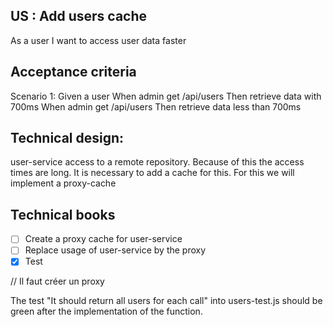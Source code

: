 ## US : Add users cache
As a user
I want to access user data faster

## Acceptance criteria
Scenario 1:
Given a user
When admin get /api/users
Then retrieve data with 700ms
When admin get /api/users
Then retrieve data less than 700ms


## Technical design:
user-service access to a remote repository.
Because of this the access times are long. It is necessary to add a cache for this. 
For this we will implement a proxy-cache

## Technical books
- [ ] Create a proxy cache for user-service
- [ ] Replace usage of user-service by the proxy
- [x] Test

// Il faut créer un proxy 

The test "It should return all users for each call" into users-test.js should be green after the implementation of the function.
